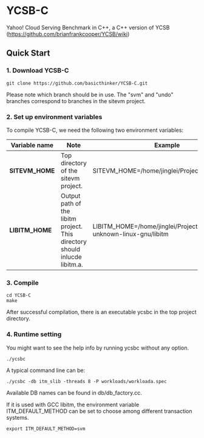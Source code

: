 YCSB-C
======

Yahoo! Cloud Serving Benchmark in C++, a C++ version of YCSB (https://github.com/brianfrankcooper/YCSB/wiki)

## Quick Start

### 1. Download YCSB-C

    git clone https://github.com/basicthinker/YCSB-C.git

Please note which branch should be in use.
The "svm" and "undo" branches correspond to branches in the sitevm project.

### 2. Set up environment variables

To compile YCSB-C, we need the following two environment variables:

Variable name | Note | Example
--------------|------|--------
**SITEVM\_HOME** | Top directory of the sitevm project. | SITEVM\_HOME=/home/jinglei/Projects/sitevm\_dune
**LIBITM\_HOME** | Output path of the libitm project. This directory should inlucde libitm.a. | LIBITM\_HOME=/home/jinglei/Projects/gcc/x86\_64-unknown-linux-gnu/libitm

### 3. Compile

    cd YCSB-C
    make

After successful compilation, there is an executable ycsbc in the top project directory.

### 4. Runtime setting

You might want to see the help info by running ycsbc without any option.

    ./ycsbc

A typical command line can be:

    ./ycsbc -db itm_slib -threads 8 -P workloads/workloada.spec

Available DB names can be found in db/db\_factory.cc.

If it is used with GCC libitm, the environment variable ITM\_DEFAULT\_METHOD can be set to choose among different transaction systems.

    export ITM_DEFAULT_METHOD=svm

